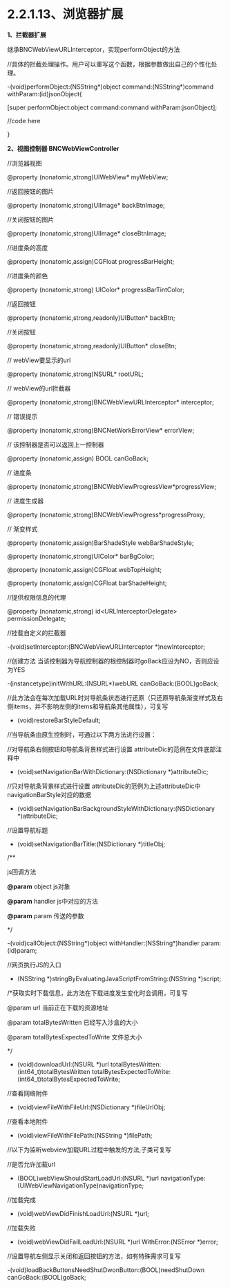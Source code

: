 # **2.2.1.13、浏览器扩展**

**1、拦截器扩展**

继承BNCWebViewURLInterceptor，实现performObject的方法

//具体的拦截处理操作。用户可以重写这个函数，根据参数做出自己的个性化处理。

-\(void\)performObject:\(NSString\*\)object command:\(NSString\*\)command withParam:\(id\)jsonObject{

\[super performObject:object command:command withParam:jsonObject\];

//code here

}

**2、视图控制器 BNCWebViewController**

//浏览器视图

@property \(nonatomic,strong\)UIWebView\* myWebView;

//返回按钮的图片

@property \(nonatomic,strong\)UIImage\* backBtnImage;

//关闭按钮的图片

@property \(nonatomic,strong\)UIImage\* closeBtnImage;

//进度条的高度

@property \(nonatomic,assign\)CGFloat progressBarHeight;

//进度条的颜色

@property \(nonatomic,strong\) UIColor\* progressBarTintColor;

//返回按钮

@property \(nonatomic,strong,readonly\)UIButton\* backBtn;

//关闭按钮

@property \(nonatomic,strong,readonly\)UIButton\* closeBtn;

// webView要显示的url

@property \(nonatomic,strong\)NSURL\* rootURL;

// webView的url拦截器

@property \(nonatomic,strong\)BNCWebViewURLInterceptor\* interceptor;

// 错误提示

@property \(nonatomic,strong\)BNCNetWorkErrorView\* errorView;

// 该控制器是否可以返回上一控制器

@property \(nonatomic,assign\) BOOL canGoBack;

// 进度条

@property \(nonatomic,strong\)BNCWebViewProgressView\*progressView;

// 进度生成器

@property \(nonatomic,strong\)BNCWebViewProgress\*progressProxy;

// 渐变样式

@property \(nonatomic,assign\)BarShadeStyle webBarShadeStyle;

@property \(nonatomic,strong\)UIColor\* barBgColor;

@property \(nonatomic,assign\)CGFloat webTopHeight;

@property \(nonatomic,assign\)CGFloat barShadeHeight;

//提供权限信息的代理

@property \(nonatomic,strong\) id&lt;URLInterceptorDelegate&gt; permissionDelegate;

//挂载自定义的拦截器

-\(void\)setInterceptor:\(BNCWebViewURLInterceptor \*\)newInterceptor;

//创建方法  当该控制器为导航控制器的根控制器时goBack应设为NO，否则应设为YES

-\(instancetype\)initWithURL:\(NSURL\*\)webURL canGoBack:\(BOOL\)goBack;

//此方法会在每次加载URL时对导航条状态进行还原（只还原导航条渐变样式及右侧items，并不影响左侧的items和导航条其他属性），可复写

* \(void\)restoreBarStyleDefault;

//当导航条由原生控制时，可通过以下两方法进行设置：

//对导航条右侧按钮和导航条背景样式进行设置 attributeDic的范例在文件底部注释中

* \(void\)setNavigationBarWithDictionary:\(NSDictionary \*\)attributeDic;

//只对导航条背景样式进行设置  attributeDic的范例为上述attributeDic中navigationBarStyle对应的数据

* \(void\)setNavigationBarBackgroundStyleWithDictionary:\(NSDictionary \*\)attributeDic;

//设置导航标题

* \(void\)setNavigationBarTitle:\(NSDictionary \*\)titleObj;

/\*\*

js回调方法

**@param** object js对象

**@param** handler js中对应的方法

**@param** param 传送的参数

\*/

-\(void\)callObject:\(NSString\*\)object withHandler:\(NSString\*\)handler param:\(id\)param;

//网页执行JS的入口

* \(NSString \*\)stringByEvaluatingJavaScriptFromString:\(NSString \*\)script;

/\*获取实时下载信息，此方法在下载进度发生变化时会调用，可复写

@param url  当前正在下载的资源地址

@param totalBytesWritten  已经写入沙盒的大小

@param totalBytesExpectedToWrite 文件总大小

\*/

* \(void\)downloadUrl:\(NSURL \*\)url totalBytesWritten:\(int64\_t\)totalBytesWritten totalBytesExpectedToWrite:\(int64\_t\)totalBytesExpectedToWrite;

//查看网络附件

* \(void\)viewFileWithFileUrl:\(NSDictionary \*\)fileUrlObj;

//查看本地附件

* \(void\)viewFileWithFilePath:\(NSString \*\)filePath;

//以下为监听webview加载URL过程中触发的方法,子类可复写

//是否允许加载url

* \(BOOL\)webViewShouldStartLoadUrl:\(NSURL \*\)url navigationType:\(UIWebViewNavigationType\)navigationType;

//加载完成

* \(void\)webViewDidFinishLoadUrl:\(NSURL \*\)url;

//加载失败

* \(void\)webViewDidFailLoadUrl:\(NSURL \*\)url WithError:\(NSError \*\)error;

//设置导航左侧显示关闭和返回按钮的方法，如有特殊需求可复写

-\(void\)loadBackButtonsNeedShutDwonButton:\(BOOL\)needShutDown canGoBack:\(BOOL\)goBack;

